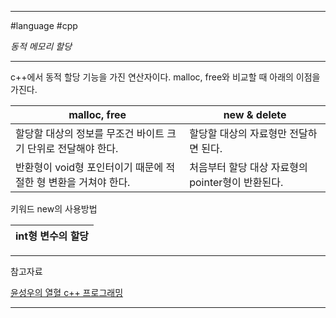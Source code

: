 
---

#language #cpp 

*동적 메모리 할당*

---

c++에서 동적 할당 기능을 가진 연산자이다. malloc, free와 비교할 때 아래의 이점을 가진다.

| malloc, free                                                    | new & delete                                      |
| --------------------------------------------------------------- | ------------------------------------------------- |
| 할당할 대상의 정보를 무조건 바이트 크기 단위로 전달해야 한다.   | 할당할 대상의 자료형만 전달하면 된다.             |
| 반환형이 void형 포인터이기 때문에 적절한 형 변환을 거쳐야 한다. | 처음부터 할당 대상 자료형의 pointer형이 반환된다. |

키워드 new의 사용방법

| int형 변수의 할당 | 
| ----------------- |

---

참고자료

[윤성우의 열혈 c++ 프로그래밍](https://product.kyobobook.co.kr/detail/S000001589147)

---